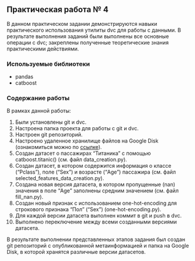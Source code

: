 ## Практическая работа № 4
В данном практическом задании демонстрируются навыки практического использования утилиты dvc для работы с данными. 
В результате выполнения заданий были выполнены все основные операции с dvc; закреплены полученные теоретические знания практическими действиями.
### Используемые библиотеки
- pandas
- catboost
### Содержание работы
В рамках данной работы:
1. Были установлены git и dvc.
2. Настроена папка проекта для работы с git и dvc.
3. Настроен git репозиторий.
4. Настроено удаленное хранилище файлов на Google Disk (ознакомиться можно по [ссылке](https://drive.google.com/drive/u/0/folders/1Wnt6wonGDXc60VRWlcqEllFTiucTSIcN)).
5. Создан датасет о пассажирах “Титаника” с помощью catboost.titanic() (см. файл data_creation.py).
6. Создан датасет, в котором содержится информация о классе (“Pclass”),  поле (“Sex”) и возрасте (“Age”) пассажира (см. файл selected_features_data_creation.py).
7. Создана новая версия датасета, в котором пропущенные (nan) значения в поле “Age” заполнены средним значением (см. файл fill_nan.py).
8. Создан новый признак с использованием one-hot-encoding для строкового признака “Пол” (“Sex”) (one-hot-encoding.py).
9. Для каждой версии датасета выполнен коммит в git и push в dvc.
10. Выполнено переключение между всеми созданными версиями датасета.

В результате выполнении представленных этапов задания был создан git репозиторий с опубликованной метаинформацией и папка на Google Disk, в которой хранятся различные версии датасетов.
